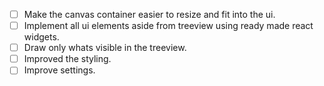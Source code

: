 - [ ] Make the canvas container easier to resize and fit into the ui.
- [ ] Implement all ui elements aside from treeview using ready made react widgets.
- [ ] Draw only whats visible in the treeview.
- [ ] Improved the styling.
- [ ] Improve settings.
